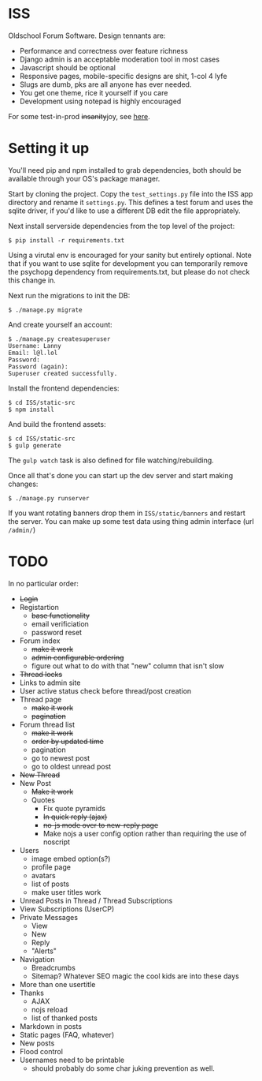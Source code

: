 # ISS
Oldschool Forum Software. Design tennants are:

- Performance and correctness over feature richness
- Django admin is an acceptable moderation tool in most cases
- Javascript should be optional
- Responsive pages, mobile-specific designs are shit, 1-col 4 lyfe
- Slugs are dumb, pks are all anyone has ever needed.
- You get one theme, rice it yourself if you care
- Development using notepad is highly encouraged

For some test-in-prod ~~insanity~~joy, see [here](http://iss.lannysport.net/).

# Setting it up

You'll need pip and npm installed to grab dependencies, both should be available
through your OS's package manager.

Start by cloning the project. Copy the `test_settings.py` file into the ISS app
directory and rename it `settings.py`. This defines a test forum and uses the
sqlite driver, if you'd like to use a different DB edit the file appropriately.

Next install serverside dependencies from the top level of the project:

```
$ pip install -r requirements.txt
```

Using a virutal env is encouraged for your sanity but entirely optional.  Note
that if you want to use sqlite for development you can temporarily remove the
psychopg dependency from requirements.txt, but please do not check this change
in.

Next run the migrations to init the DB:

```
$ ./manage.py migrate
```

And create yourself an account:

```
$ ./manage.py createsuperuser
Username: Lanny
Email: l@l.lol
Password: 
Password (again): 
Superuser created successfully.
```

Install the frontend dependencies:

```
$ cd ISS/static-src
$ npm install
```

And build the frontend assets:

```
$ cd ISS/static-src
$ gulp generate
```

The `gulp watch` task is also defined for file watching/rebuilding.

Once all that's done you can start up the dev server and start making changes:

```
$ ./manage.py runserver
```

If you want rotating banners drop them in `ISS/static/banners` and restart the 
server. You can make up some test data using thing admin interface (url
`/admin/`)

# TODO
In no particular order:

- ~~Login~~
- Registartion
  - ~~base functionality~~
  - email verificiation
  - password reset
- Forum index
    - ~~make it work~~
    - ~~admin configurable ordering~~
    - figure out what to do with that "new" column that isn't slow
- ~~Thread locks~~
- Links to admin site
- User active status check before thread/post creation
- Thread page
    - ~~make it work~~
    - ~~pagination~~
- Forum thread list
    - ~~make it work~~
    - ~~order by updated time~~
    - pagination
    - go to newest post
    - go to oldest unread post
- ~~New Thread~~
- New Post
    - ~~Make it work~~
    - Quotes
        - Fix quote pyramids
        - ~~In quick reply (ajax)~~
        - ~~no-js mode over to new-reply page~~
        - Make nojs a user config option rather than requiring the use of noscript
- Users
    - image embed option(s?) 
    - profile page
    - avatars
    - list of posts
    - make user titles work
- Unread Posts in Thread / Thread Subscriptions
- View Subscriptions (UserCP) 
- Private Messages
    - View
    - New
    - Reply
    - "Alerts"
- Navigation
    - Breadcrumbs
    - Sitemap? Whatever SEO magic the cool kids are into these days
- More than one usertitle
- Thanks
    - AJAX
    - nojs reload
    - list of thanked posts
- Markdown in posts
- Static pages (FAQ, whatever)
- New posts
- Flood control
- Usernames need to be printable
    - should probably do some char juking prevention as well.
